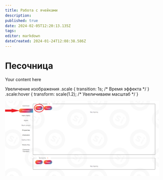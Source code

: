 ```yaml
---
title: Работа с ячейками
description: 
published: true
date: 2024-02-05T12:20:13.135Z
tags: 
editor: markdown
dateCreated: 2024-01-24T12:08:38.586Z
---
```


# Песочница

Your content here

 Увеличение изображения .scale { transition: 1s; /\* Время эффекта \*/ } .scale:hover { transform: scale(1.2); /\* Увеличиваем масштаб \*/ }

![](/files/Pastedimage20240126134630.png)